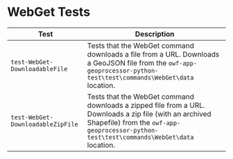 # WebGet Tests

|Test|Description|
|----|-----|
|`test-WebGet-DownloadableFile`|Tests that the WebGet command downloads a file from a URL. Downloads a GeoJSON file from the `owf-app-geoprocessor-python-test\test\commands\WebGet\data` location.|
|`test-WebGet-DownloadableZipFile`|Tests that the WebGet command downloads a zipped file from a URL. Downloads a zip file (with an archived Shapefile) from the `owf-app-geoprocessor-python-test\test\commands\WebGet\data` location.|